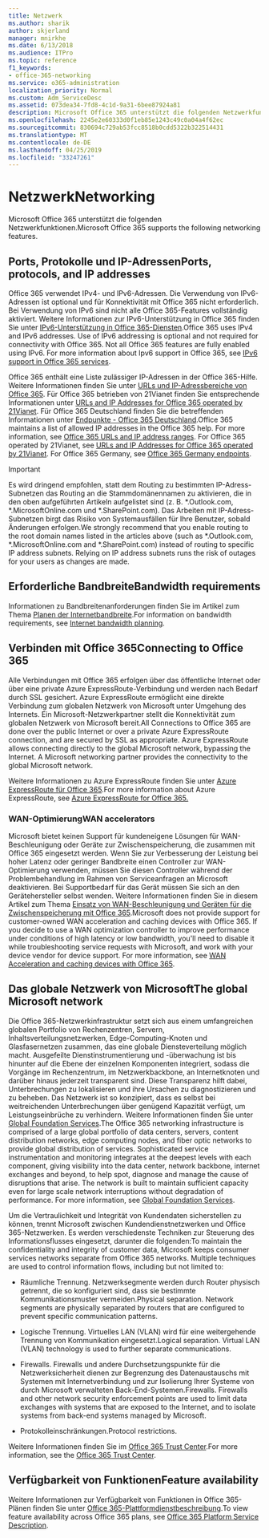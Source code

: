```yaml
---
title: Netzwerk
ms.author: sharik
author: skjerland
manager: mnirkhe
ms.date: 6/13/2018
ms.audience: ITPro
ms.topic: reference
f1_keywords:
- office-365-networking
ms.service: o365-administration
localization_priority: Normal
ms.custom: Adm_ServiceDesc
ms.assetid: 073dea34-7fd8-4c1d-9a31-6bee87924a81
description: Microsoft Office 365 unterstützt die folgenden Netzwerkfunktionen.
ms.openlocfilehash: 2245e2e60333d0f1eb85e1243c49c0a04a4f62ec
ms.sourcegitcommit: 830694c729ab53fcc8518b0cdd5322b322514431
ms.translationtype: MT
ms.contentlocale: de-DE
ms.lasthandoff: 04/25/2019
ms.locfileid: "33247261"
---
```

# <a name="networking"></a><span data-ttu-id="169de-103">Netzwerk</span><span class="sxs-lookup"><span data-stu-id="169de-103">Networking</span></span>

<span data-ttu-id="169de-104">Microsoft Office 365 unterstützt die folgenden Netzwerkfunktionen.</span><span class="sxs-lookup"><span data-stu-id="169de-104">Microsoft Office 365 supports the following networking features.</span></span>
  
## <a name="ports-protocols-and-ip-addresses"></a><span data-ttu-id="169de-105">Ports, Protokolle und IP-Adressen</span><span class="sxs-lookup"><span data-stu-id="169de-105">Ports, protocols, and IP addresses</span></span>

<span data-ttu-id="169de-p101">Office 365 verwendet IPv4- und IPv6-Adressen. Die Verwendung von IPv6-Adressen ist optional und für Konnektivität mit Office 365 nicht erforderlich. Bei Verwendung von IPv6 sind nicht alle Office 365-Features vollständig aktiviert. Weitere Informationen zur IPv6-Unterstützung in Office 365 finden Sie unter [IPv6-Unterstützung in Office 365-Diensten](https://go.microsoft.com/fwlink/?LinkID=785121&amp;clcid=0x409).</span><span class="sxs-lookup"><span data-stu-id="169de-p101">Office 365 uses IPv4 and IPv6 addresses. Use of IPv6 addressing is optional and not required for connectivity with Office 365. Not all Office 365 features are fully enabled using IPv6. For more information about Ipv6 support in Office 365, see [IPv6 support in Office 365 services](https://go.microsoft.com/fwlink/?LinkID=785121&amp;clcid=0x409).</span></span>
  
<span data-ttu-id="169de-p102">Office 365 enthält eine Liste zulässiger IP-Adressen in der Office 365-Hilfe. Weitere Informationen finden Sie unter [URLs und IP-Adressbereiche von Office 365](https://go.microsoft.com/fwlink/p/?LinkID=243567). Für Office 365 betrieben von 21Vianet finden Sie entsprechende Informationen unter [URLs and IP Addresses for Office 365 operated by 21Vianet](https://go.microsoft.com/fwlink/?LinkID=733351&amp;clcid=0x409). Für Office 365 Deutschland finden Sie die betreffenden Informationen unter [Endpunkte - Office 365 Deutschland](https://support.office.com/en-us/article/Office-365-Germany-endpoints-8a113a50-0071-4155-bb8e-eba5a8dbd4c8).</span><span class="sxs-lookup"><span data-stu-id="169de-p102">Office 365 maintains a list of allowed IP addresses in the Office 365 help. For more information, see [Office 365 URLs and IP address ranges](https://go.microsoft.com/fwlink/p/?LinkID=243567). For Office 365 operated by 21Vianet, see [URLs and IP Addresses for Office 365 operated by 21Vianet](https://go.microsoft.com/fwlink/?LinkID=733351&amp;clcid=0x409). For Office 365 Germany, see [Office 365 Germany endpoints](https://support.office.com/en-us/article/Office-365-Germany-endpoints-8a113a50-0071-4155-bb8e-eba5a8dbd4c8).</span></span>
  
> [!IMPORTANT]
> <span data-ttu-id="169de-p103">Es wird dringend empfohlen, statt dem Routing zu bestimmten IP-Adress-Subnetzen das Routing an die Stammdomänennamen zu aktivieren, die in den oben aufgeführten Artikeln aufgelistet sind (z. B. \*.Outlook.com, \*.MicrosoftOnline.com und \*.SharePoint.com). Das Arbeiten mit IP-Adress-Subnetzen birgt das Risiko von Systemausfällen für Ihre Benutzer, sobald Änderungen erfolgen.</span><span class="sxs-lookup"><span data-stu-id="169de-p103">We strongly recommend that you enable routing to the root domain names listed in the articles above (such as \*.Outlook.com, \*.MicrosoftOnline.com and \*.SharePoint.com) instead of routing to specific IP address subnets. Relying on IP address subnets runs the risk of outages for your users as changes are made.</span></span> 
  
## <a name="bandwidth-requirements"></a><span data-ttu-id="169de-116">Erforderliche Bandbreite</span><span class="sxs-lookup"><span data-stu-id="169de-116">Bandwidth requirements</span></span>

<span data-ttu-id="169de-117">Informationen zu Bandbreitenanforderungen finden Sie im Artikel zum Thema [Planen der Internetbandbreite](https://go.microsoft.com/fwlink/p/?LinkID=282467).</span><span class="sxs-lookup"><span data-stu-id="169de-117">For information on bandwidth requirements, see [Internet bandwidth planning](https://go.microsoft.com/fwlink/p/?LinkID=282467).</span></span>
  
## <a name="connecting-to-office-365"></a><span data-ttu-id="169de-118">Verbinden mit Office 365</span><span class="sxs-lookup"><span data-stu-id="169de-118">Connecting to Office 365</span></span>

<span data-ttu-id="169de-p104">Alle Verbindungen mit Office 365 erfolgen über das öffentliche Internet oder über eine private Azure ExpressRoute-Verbindung und werden nach Bedarf durch SSL gesichert. Azure ExpressRoute ermöglicht eine direkte Verbindung zum globalen Netzwerk von Microsoft unter Umgehung des Internets. Ein Microsoft-Netzwerkpartner stellt die Konnektivität zum globalen Netzwerk von Microsoft bereit.</span><span class="sxs-lookup"><span data-stu-id="169de-p104">All Connections to Office 365 are done over the public Internet or over a private Azure ExpressRoute connection, and are secured by SSL as appropriate. Azure ExpressRoute allows connecting directly to the global Microsoft network, bypassing the Internet. A Microsoft networking partner provides the connectivity to the global Microsoft network.</span></span>
  
<span data-ttu-id="169de-122">Weitere Informationen zu Azure ExpressRoute finden Sie unter [Azure ExpressRoute für Office 365](https://aka.ms/expressrouteoffice365).</span><span class="sxs-lookup"><span data-stu-id="169de-122">For more information about Azure ExpressRoute, see [Azure ExpressRoute for Office 365.](https://aka.ms/expressrouteoffice365)</span></span>
  
### <a name="wan-accelerators"></a><span data-ttu-id="169de-123">WAN-Optimierung</span><span class="sxs-lookup"><span data-stu-id="169de-123">WAN accelerators</span></span>

<span data-ttu-id="169de-p105">Microsoft bietet keinen Support für kundeneigene Lösungen für WAN-Beschleunigung oder Geräte zur Zwischenspeicherung, die zusammen mit Office 365 eingesetzt werden. Wenn Sie zur Verbesserung der Leistung bei hoher Latenz oder geringer Bandbreite einen Controller zur WAN-Optimierung verwenden, müssen Sie diesen Controller während der Problembehandlung im Rahmen von Serviceanfragen an Microsoft deaktivieren. Bei Supportbedarf für das Gerät müssen Sie sich an den Gerätehersteller selbst wenden. Weitere Informationen finden Sie in diesem Artikel zum Thema [Einsatz von WAN-Beschleunigung und Geräten für die Zwischenspeicherung mit Office 365](https://go.microsoft.com/fwlink/p/?LinkID=282468).</span><span class="sxs-lookup"><span data-stu-id="169de-p105">Microsoft does not provide support for customer-owned WAN acceleration and caching devices with Office 365. If you decide to use a WAN optimization controller to improve performance under conditions of high latency or low bandwidth, you'll need to disable it while troubleshooting service requests with Microsoft, and work with your device vendor for device support. For more information, see [WAN Acceleration and caching devices with Office 365](https://go.microsoft.com/fwlink/p/?LinkID=282468).</span></span>
  
## <a name="the-global-microsoft-network"></a><span data-ttu-id="169de-127">Das globale Netzwerk von Microsoft</span><span class="sxs-lookup"><span data-stu-id="169de-127">The global Microsoft network</span></span>

<span data-ttu-id="169de-p106">Die Office 365-Netzwerkinfrastruktur setzt sich aus einem umfangreichen globalen Portfolio von Rechenzentren, Servern, Inhaltsverteilungsnetzwerken, Edge-Computing-Knoten und Glasfasernetzen zusammen, das eine globale Diensteverteilung möglich macht. Ausgefeilte Dienstinstrumentierung und -überwachung ist bis hinunter auf die Ebene der einzelnen Komponenten integriert, sodass die Vorgänge im Rechenzentrum, im Netzwerkbackbone, an Internetknoten und darüber hinaus jederzeit transparent sind. Diese Transparenz hilft dabei, Unterbrechungen zu lokalisieren und ihre Ursachen zu diagnostizieren und zu beheben. Das Netzwerk ist so konzipiert, dass es selbst bei weitreichenden Unterbrechungen über genügend Kapazität verfügt, um Leistungseinbrüche zu verhindern. Weitere Informationen finden Sie unter [Global Foundation Services](https://go.microsoft.com/fwlink/p/?LinkID=282622).</span><span class="sxs-lookup"><span data-stu-id="169de-p106">The Office 365 networking infrastructure is comprised of a large global portfolio of data centers, servers, content distribution networks, edge computing nodes, and fiber optic networks to provide global distribution of services. Sophisticated service instrumentation and monitoring integrates at the deepest levels with each component, giving visibility into the data center, network backbone, internet exchanges and beyond, to help spot, diagnose and manage the cause of disruptions that arise. The network is built to maintain sufficient capacity even for large scale network interruptions without degradation of performance. For more information, see [Global Foundation Services](https://go.microsoft.com/fwlink/p/?LinkID=282622).</span></span> 
  
<span data-ttu-id="169de-p107">Um die Vertraulichkeit und Integrität von Kundendaten sicherstellen zu können, trennt Microsoft zwischen Kundendienstnetzwerken und Office 365-Netzwerken. Es werden verschiedenste Techniken zur Steuerung des Informationsflusses eingesetzt, darunter die folgenden:</span><span class="sxs-lookup"><span data-stu-id="169de-p107">To maintain the confidentiality and integrity of customer data, Microsoft keeps consumer services networks separate from Office 365 networks. Multiple techniques are used to control information flows, including but not limited to:</span></span>
  
- <span data-ttu-id="169de-p108">Räumliche Trennung. Netzwerksegmente werden durch Router physisch getrennt, die so konfiguriert sind, dass sie bestimmte Kommunikationsmuster vermeiden.</span><span class="sxs-lookup"><span data-stu-id="169de-p108">Physical separation. Network segments are physically separated by routers that are configured to prevent specific communication patterns.</span></span>
    
- <span data-ttu-id="169de-p109">Logische Trennung. Virtuelles LAN (VLAN) wird für eine weitergehende Trennung von Kommunikation eingesetzt.</span><span class="sxs-lookup"><span data-stu-id="169de-p109">Logical separation. Virtual LAN (VLAN) technology is used to further separate communications.</span></span>
    
- <span data-ttu-id="169de-p110">Firewalls. Firewalls und andere Durchsetzungspunkte für die Netzwerksicherheit dienen zur Begrenzung des Datenaustauschs mit Systemen mit Internetverbindung und zur Isolierung Ihrer Systeme von durch Microsoft verwalteten Back-End-Systemen.</span><span class="sxs-lookup"><span data-stu-id="169de-p110">Firewalls. Firewalls and other network security enforcement points are used to limit data exchanges with systems that are exposed to the Internet, and to isolate systems from back-end systems managed by Microsoft.</span></span> 
    
- <span data-ttu-id="169de-140">Protokolleinschränkungen.</span><span class="sxs-lookup"><span data-stu-id="169de-140">Protocol restrictions.</span></span>
    
<span data-ttu-id="169de-141">Weitere Informationen finden Sie im [Office 365 Trust Center](https://go.microsoft.com/fwlink/p/?LinkID=282621).</span><span class="sxs-lookup"><span data-stu-id="169de-141">For more information, see the [Office 365 Trust Center](https://go.microsoft.com/fwlink/p/?LinkID=282621).</span></span> 
  
## <a name="feature-availability"></a><span data-ttu-id="169de-142">Verfügbarkeit von Funktionen</span><span class="sxs-lookup"><span data-stu-id="169de-142">Feature availability</span></span>

<span data-ttu-id="169de-143">Weitere Informationen zur Verfügbarkeit von Funktionen in Office 365-Plänen finden Sie unter [Office 365-Plattformdienstbeschreibung](https://technet.microsoft.com/en-us/library/office-365-platform-service-description.aspx).</span><span class="sxs-lookup"><span data-stu-id="169de-143">To view feature availability across Office 365 plans, see [Office 365 Platform Service Description](https://technet.microsoft.com/en-us/library/office-365-platform-service-description.aspx).</span></span>
  

